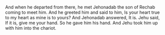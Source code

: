 And when he departed from there, he met Jehonadab the son of Rechab coming to meet him. And he greeted him and said to him, Is your heart true to my heart as mine is to yours? And Jehonadab answered, It is. Jehu said, If it is, give me your hand. So he gave him his hand. And Jehu took him up with him into the chariot.

